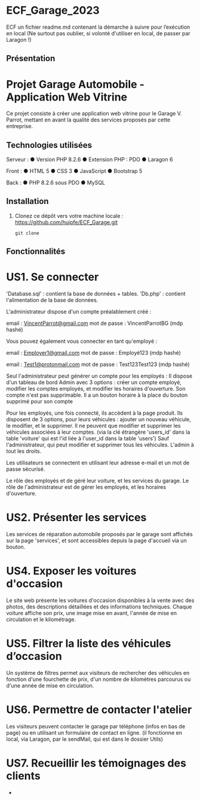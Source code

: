 # ECF_Garage_2023


ECF
un fichier readme.md contenant la démarche à suivre pour l’exécution en local
(Ne surtout pas oublier, si volonté d'utiliser en local, de passer par Laragon !)

## Présentation
# Projet Garage Automobile - Application Web Vitrine

Ce projet consiste à créer une application web vitrine pour le Garage V. Parrot, mettant en avant la qualité des services proposés par cette entreprise.

## Technologies utilisées

Serveur :
● Version PHP 8.2.6
● Extension PHP : PDO
● Laragon 6

Front :
● HTML 5
● CSS 3
● JavaScript
● Bootstrap 5

Back :
● PHP 8.2.6 sous PDO
● MySQL

## Installation

1. Clonez ce dépôt vers votre machine locale : https://github.com/huipfe/ECF_Garage.git

   ```shell
   git clone 

## Fonctionnalités
# US1. Se connecter
'Database.sql' : contient la base de données + tables.
'Db.php' : contient l'alimentation de la base de données.

L'administrateur dispose d'un compte préalablement créé :

email : VincentParrot@gmail.com 
mot de passe : VincentParrotBG (mdp hashé)

Vous pouvez également vous connecter en tant qu'employé :

email : Employer1@gmail.com
mot de passe : Employé123 (mdp hashé)

email : Test1@protonmail.com
mot de passe : Test123Test123 (mdp hashé)


Seul l'administrateur peut générer un compte pour les employés :
Il dispose d'un tableau de bord Admin avec 3 options : créer un compte employé,
modifier les comptes employés, et modifier les horaires d'ouverture.
Son compte n'est pas supprimable. Il a un bouton horaire à la place du bouton supprimé pour son compte

Pour les employés, une fois connecté, ils accèdent à la page produit.
Ils disposent de 3 options, pour leurs véhicules : ajouter un nouveau véhicule, le modifier, 
et le supprimer. Il ne peuvent que modifier et supprimer les véhicules associées à leur comptes.
(via la clé étrangère 'users_id' dans la table 'voiture' qui est l'id liée à l'user_id dans la table 'users')
Sauf l'administrateur, qui peut modifier et supprimer tous les véhicules. L'admin à tout les droits.

Les utilisateurs se connectent en utilisant leur adresse e-mail et un mot de passe sécurisé.

Le rôle des employés et de géré leur voiture, et les services du garage.
Le rôle de l'administrateur est de gérer les employés, et les horaires d'ouverture.

# US2. Présenter les services
Les services de réparation automobile proposés par le garage sont affichés sur la page 'services', et 
sont accessibles depuis la page d'accueil via un bouton.

# US4. Exposer les voitures d'occasion
Le site web présente les voitures d'occasion disponibles à la vente avec des photos, des descriptions détaillées et des informations techniques.
Chaque voiture affiche son prix, une image mise en avant, l'année de mise en circulation et le kilométrage.

# US5. Filtrer la liste des véhicules d’occasion
Un système de filtres permet aux visiteurs de rechercher des véhicules en fonction d'une fourchette de prix, d'un nombre de kilomètres parcourus ou d'une année de mise en circulation.

# US6. Permettre de contacter l'atelier
Les visiteurs peuvent contacter le garage par téléphone (infos en bas de page) ou en utilisant un formulaire de contact en ligne. (il fonctionne en local, via Laragon, par le sendMail, qui est dans le dossier Utils)

# US7. Recueillir les témoignages des clients
-
<!-- Les visiteurs peuvent laisser des témoignages composés d'un nom, d'un commentaire et d'une note.
Les témoignages sont modérés par un employé du garage et s'affichent sur la page d'accueil.
Les employés du garage peuvent ajouter ou rejeter des témoignages clients directement depuis leur espace dédié. -->
